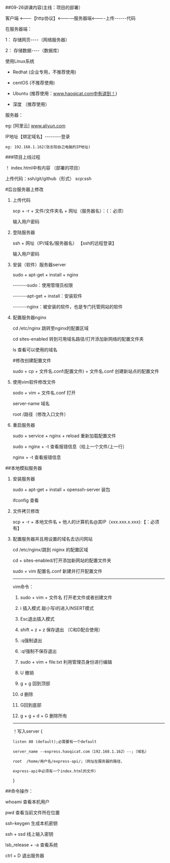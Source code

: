 ##09-26讲课内容(主线：项目的部署）

  客户端 <———【http协议】<————服务器端<----上传------代码

  在服务器端：

  1： 存储网页----（网络服务器）

  2： 存储数据----（数据库）

  使用Linux系统

  * Redhat (企业专用，不推荐使用)

  * centOS (不推荐使用)

  * Ubuntu (推荐使用：www.haoqicat.com中有讲到！)

  * 深度   （推荐使用）

  服务器：

  eg: [阿里云] www.aliyun.com

  IP地址【绑定域名】--------登录

    eg: 192.168.1.162(张志阳自己电脑的IP地址)

  ###项目上线过程

  ！ index.html中有内容        （部署的项目）

 上传代码：ssh/git/github（形式）
            scp:ssh

#后台服务器上修改

 1. 上传代码

     scp + -r + 文件/文件夹名 + 网址（服务器名）：（：必须）

     输入用户密码

 2. 登陆服务器

     ssh  +  网址（IP/域名/服务器名）    【ssh的远程登录】

     输入用户密码

 3. 安装（软件）服务器server

     sudo + apt-get + install + nginx

    -------sudo：使用管理员权限

    -------apt-get + install：安装软件

    -------nginx：被安装的软件，也是专门托管网站的软件

 4. 配置服务器nginx

     cd  /etc/nginx  跳转至nginx的配置区域

     cd  sites-enabled 转到可用域名路径/打开添加新网络的配置文件夹

     ls 查看可以使用的域名

     #修改创建配置文件

     sudo + cp + 文件名.conf(配置文件) + 文件名.conf 创建新站点的配置文件

 5. 使用vim软件修改文件

     sodo  + vim  + 文件名.conf 打开

     server-name 域名

     root  /路径（修改入口文件）

 6. 重启服务器

     sudo +  service + nginx + reload 重新加载配置文件

     sudo + nginx + -t 查看报错信息（给上一个文件/上一行）

     nginx + -t 查看报错信息




##本地模拟服务器
1. 安装服务器

   sudo + apt-get + install + openssh-server  装包

   ifconfig 查看

2. 文件拷贝修改

   scp + -r + 本地文件名 + 他人的计算机名@其IP（xxx.xxx.x.xxx):【：必须有】

3. 配置服务器并且用设置的域名去访问网站

   cd  /etc/nginx/跳到 niginx 的配置区域

   cd + sites-enabled/打开添加新网站的配置文件夹

   sudo + vim 配置名.conf 新建并打开配置文件

   ***
    vim命令：

   1. sudo + vim + 文件名 打开老文件或者创建文件

   2. i 插入模式  敲小写i的进入INSERT模式

   3. Esc退出插入模式

   4. shift + z + z 保存退出  （C和D配合使用）

   5. :q强制退出

   6. :q!强制不保存退出

   7. sudo + vim + file.txt 利用管理员身份进行编辑
   
   8. U 撤销

   9. g + g 回到顶部

   10. d 删除

   11. G回到底部

   12. g + g + d + G 删除所有
   ***

   ！写入server {

       listen 80 (default);必需要有一个default

       server_name --express.haoqicat.com（192.168.1.162）--;（域名）

       root  /home/用户名/express-api/;（网址在服务器的路径，

       express-api中必须有一个index.html的文件）

   }


##命令操作：

   whoami 查看本机用户

   pwd 查看当前文件所在位置

   ssh-keygen 生成本机密钥

   ssh + ssd 线上输入密钥

   lsb_release + -a 查看系统

   ctrl + D 退出服务器
